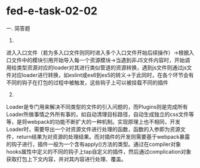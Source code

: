 # fed-e-task-02-02

一. 简答题

1. 
进入入口文件（若为多入口文件则同时进入多个入口文件开始后续操作）->根据入口文件中的模块引用开始导入每一个资源模块->当遇到非JS文件内容时，开始调用给类型资源对应的loader对其进行类似管道的资源转换，遇到js文件则通过js文件对应loader进行转换，如eslint或es6到es5的转义->于此同时，在各个环节会有不同的钩子在打包的过程中被触发，这些钩子上可以被挂载不同的插件

2. 
Loader是专门用来解决不同类型的文件的引入问题的，而Plugins则是完成所有Loader所做事情之外所有事的，如自动清理目标路径，自动生成独立的css文件等等，是将webpack的功能不断扩大的一种机制。实现原理上也不相同，开发Loader时，需要导出一个对资源文件进行处理的函数，函数的入参即为资源文件，return结果为对资源的处理结果。而对插件的开发则需要基于webpack暴露的钩子进行，插件一般为一个含有apply()方法的类型。通过在compiler对象hooks属性中定义的不同的钩子上tap自定义的插件，然后通过complication对象获取打包上下文内容，并对其内容进行处理、覆盖。